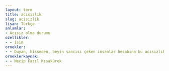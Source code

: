 ```yaml
---
layout: term
title: acısızlık
slug: acisizlik
lisan: Türkçe
anlamlar:
- Acısız olma durumu
ozellikler:
- - isim
ornekler:
- - Duyan, hisseden, beyin sancısı çeken insanlar hesabına bu acısızlık acısının derecesini hayal edebilir misiniz?
orneklerkaynak:
- - Necip Fazıl Kısakürek
---
```

